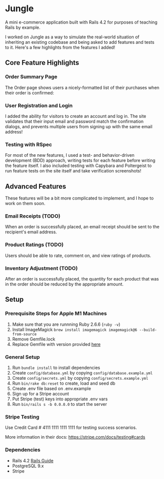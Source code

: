 # Jungle

A mini e-commerce application built with Rails 4.2 for purposes of teaching Rails by example.

I worked on Jungle as a way to simulate the real-world situation of inheriting an existing codebase and being asked to add features and tests to it. Here's a few highlights from the features I added!

## Core Feature Highlights

### Order Summary Page

The Order page shows users a nicely-formatted list of their purchases when their order is confirmed:

<!-- image goes here -->

### User Registration and Login

I added the ability for visitors to create an account and log in. The site validates that their input email and password match the confirmation dialogs, and prevents multiple users from signing up with the same email address!

<!-- image goes here -->

### Testing with RSpec

For most of the new features, I used a test- and behavior-driven development (BDD) approach, writing tests for each feature before writing the feature itself. I also included testing with Capybara and Poltergeist to run feature tests on the site itself and take verification screenshots!

## Advanced Features

These features will be a bit more complicated to implement, and I hope to work on them soon.

### Email Receipts (TODO)

When an order is successfully placed, an email receipt should be sent to the recipient's email address.

### Product Ratings (TODO)

Users should be able to rate, comment on, and view ratings of products.

### Inventory Adjustment (TODO)

After an order is successfully placed, the quantity for each product that was in the order should be reduced by the appropriate amount.

## Setup

### Prerequisite Steps for Apple M1 Machines

1. Make sure that you are runnning Ruby 2.6.6 (`ruby -v`)
1. Install ImageMagick `brew install imagemagick imagemagick@6 --build-from-source`
2. Remove Gemfile.lock
3. Replace Gemfile with version provided [here](https://gist.githubusercontent.com/FrancisBourgouin/831795ae12c4704687a0c2496d91a727/raw/ce8e2104f725f43e56650d404169c7b11c33a5c5/Gemfile)

### General Setup

1. Run `bundle install` to install dependencies
2. Create `config/database.yml` by copying `config/database.example.yml`
3. Create `config/secrets.yml` by copying `config/secrets.example.yml`
4. Run `bin/rake db:reset` to create, load and seed db
5. Create .env file based on .env.example
6. Sign up for a Stripe account
7. Put Stripe (test) keys into appropriate .env vars
8. Run `bin/rails s -b 0.0.0.0` to start the server

### Stripe Testing

Use Credit Card # 4111 1111 1111 1111 for testing success scenarios.

More information in their docs: <https://stripe.com/docs/testing#cards>

### Dependencies

* Rails 4.2 [Rails Guide](http://guides.rubyonrails.org/v4.2/)
* PostgreSQL 9.x
* Stripe
